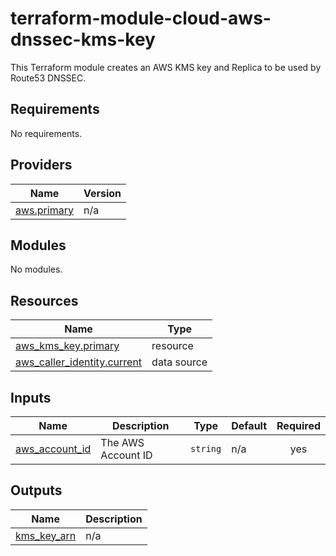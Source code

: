 # terraform-module-cloud-aws-dnssec-kms-key
<!-- BEGIN_TF_DOCS -->

This Terraform module creates an AWS KMS key and Replica to be used by Route53 DNSSEC.

## Requirements

No requirements.

## Providers

| Name | Version |
|------|---------|
| <a name="provider_aws.primary"></a> [aws.primary](#provider\_aws.primary) | n/a |

## Modules

No modules.

## Resources

| Name | Type |
|------|------|
| [aws_kms_key.primary](https://registry.terraform.io/providers/hashicorp/aws/latest/docs/resources/kms_key) | resource |
| [aws_caller_identity.current](https://registry.terraform.io/providers/hashicorp/aws/latest/docs/data-sources/caller_identity) | data source |

## Inputs

| Name | Description | Type | Default | Required |
|------|-------------|------|---------|:--------:|
| <a name="input_aws_account_id"></a> [aws\_account\_id](#input\_aws\_account\_id) | The AWS Account ID | `string` | n/a | yes |

## Outputs

| Name | Description |
|------|-------------|
| <a name="output_kms_key_arn"></a> [kms\_key\_arn](#output\_kms\_key\_arn) | n/a |
<!-- END_TF_DOCS -->